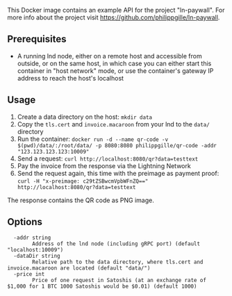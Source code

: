 This Docker image contains an example API for the project "ln-paywall". For more info about the project visit https://github.com/philippgille/ln-paywall.

Prerequisites
-------------

- A running lnd node, either on a remote host and accessible from outside, or on the same host, in which case you can either start this container in "host network" mode, or use the container's gateway IP address to reach the host's localhost

Usage
-----

1. Create a data directory on the host: `mkdir data`
2. Copy the `tls.cert` and `invoice.macaroon` from your lnd to the `data/` directory
3. Run the container: `docker run -d --name qr-code -v $(pwd)/data/:/root/data/ -p 8080:8080 philippgille/qr-code -addr "123.123.123.123:10009"`
4. Send a request: `curl http://localhost:8080/qr?data=testtext`
5. Pay the invoice from the response via the Lightning Network
6. Send the request again, this time with the preimage as payment proof: `curl -H "x-preimage: c29tZSBwcmVpbWFnZQ==" http://localhost:8080/qr?data=testtext`

The response contains the QR code as PNG image.

Options
-------

```
  -addr string
        Address of the lnd node (including gRPC port) (default "localhost:10009")
  -dataDir string
        Relative path to the data directory, where tls.cert and invoice.macaroon are located (default "data/")
  -price int
        Price of one request in Satoshis (at an exchange rate of $1,000 for 1 BTC 1000 Satoshis would be $0.01) (default 1000)
```
